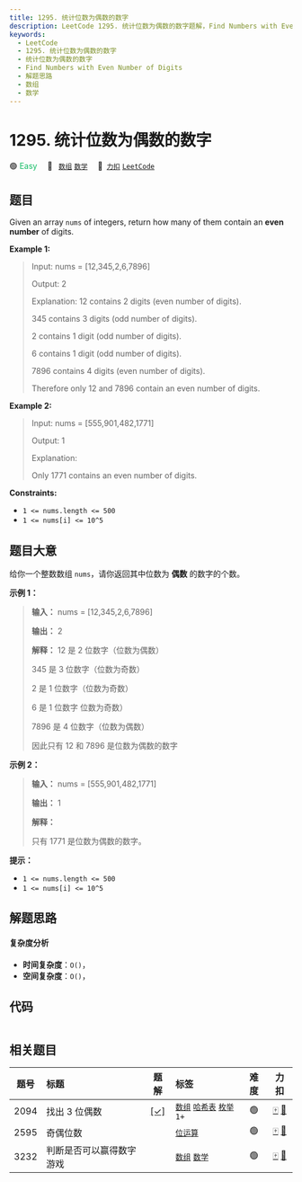 ```yaml
---
title: 1295. 统计位数为偶数的数字
description: LeetCode 1295. 统计位数为偶数的数字题解，Find Numbers with Even Number of Digits，包含解题思路、复杂度分析以及完整的 JavaScript 代码实现。
keywords:
  - LeetCode
  - 1295. 统计位数为偶数的数字
  - 统计位数为偶数的数字
  - Find Numbers with Even Number of Digits
  - 解题思路
  - 数组
  - 数学
---
```


# 1295. 统计位数为偶数的数字

🟢 <font color=#15bd66>Easy</font>&emsp; 🔖&ensp; [`数组`](/tag/array.md) [`数学`](/tag/math.md)&emsp; 🔗&ensp;[`力扣`](https://leetcode.cn/problems/find-numbers-with-even-number-of-digits) [`LeetCode`](https://leetcode.com/problems/find-numbers-with-even-number-of-digits)

## 题目

Given an array `nums` of integers, return how many of them contain an **even
number** of digits.



**Example 1:**

> Input: nums = [12,345,2,6,7896]
> 
> Output: 2
> 
> Explanation: 12 contains 2 digits (even number of digits). 
> 
> 345 contains 3 digits (odd number of digits). 
> 
> 2 contains 1 digit (odd number of digits). 
> 
> 6 contains 1 digit (odd number of digits). 
> 
> 7896 contains 4 digits (even number of digits). 
> 
> Therefore only 12 and 7896 contain an even number of digits.

**Example 2:**

> Input: nums = [555,901,482,1771]
> 
> Output: 1 
> 
> Explanation:
> 
> Only 1771 contains an even number of digits.

**Constraints:**

  * `1 <= nums.length <= 500`
  * `1 <= nums[i] <= 10^5`


## 题目大意

给你一个整数数组 `nums`，请你返回其中位数为 **偶数**  的数字的个数。



**示例 1：**

> 
> 
> 
> 
> 
> **输入：** nums = [12,345,2,6,7896]
> 
> **输出：** 2
> 
> **解释：** 12 是 2 位数字（位数为偶数） 
> 
> 345 是 3 位数字（位数为奇数）  
> 
> 2 是 1 位数字（位数为奇数） 
> 
> 6 是 1 位数字 位数为奇数） 
> 
> 7896 是 4 位数字（位数为偶数）  
> 
> 因此只有 12 和 7896 是位数为偶数的数字
> 
> 

**示例 2：**

> 
> 
> 
> 
> 
> **输入：** nums = [555,901,482,1771]
> 
> **输出：** 1 
> 
> **解释：**
> 
> 只有 1771 是位数为偶数的数字。
> 
> 



**提示：**

  * `1 <= nums.length <= 500`
  * `1 <= nums[i] <= 10^5`


## 解题思路

#### 复杂度分析

- **时间复杂度**：`O()`，
- **空间复杂度**：`O()`，

## 代码

```javascript

```

## 相关题目

<!-- prettier-ignore -->
| 题号 | 标题 | 题解 | 标签 | 难度 | 力扣 |
| :------: | :------ | :------: | :------ | :------: | :------: |
| 2094 | 找出 3 位偶数 | [[✓]](/problem/2094.md) |  [`数组`](/tag/array.md) [`哈希表`](/tag/hash-table.md) [`枚举`](/tag/enumeration.md) `1+` | 🟢 | [🀄️](https://leetcode.cn/problems/finding-3-digit-even-numbers) [🔗](https://leetcode.com/problems/finding-3-digit-even-numbers) |
| 2595 | 奇偶位数 |  |  [`位运算`](/tag/bit-manipulation.md) | 🟢 | [🀄️](https://leetcode.cn/problems/number-of-even-and-odd-bits) [🔗](https://leetcode.com/problems/number-of-even-and-odd-bits) |
| 3232 | 判断是否可以赢得数字游戏 |  |  [`数组`](/tag/array.md) [`数学`](/tag/math.md) | 🟢 | [🀄️](https://leetcode.cn/problems/find-if-digit-game-can-be-won) [🔗](https://leetcode.com/problems/find-if-digit-game-can-be-won) |